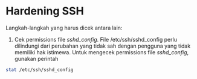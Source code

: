 <h1>Hardening SSH</h1>

Langkah-langkah yang harus dicek antara lain:

1. Cek permissions file _sshd_config_. File /etc/ssh/sshd_config perlu dilindungi dari perubahan yang tidak sah dengan pengguna yang tidak memiliki hak istimewa.
Untuk mengecek permissions file _sshd_config_, gunakan perintah
```sh
stat /etc/ssh/sshd_config
```

